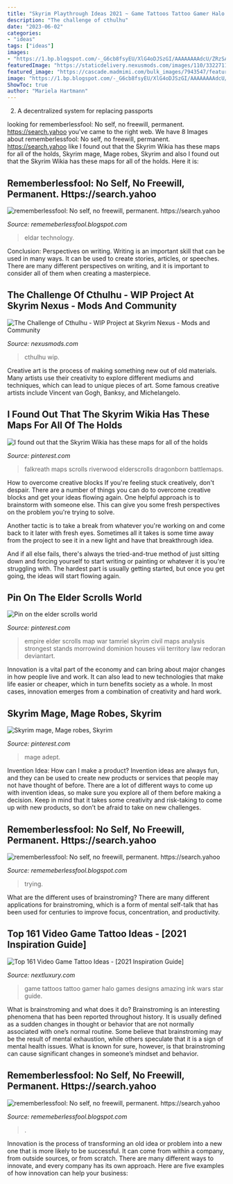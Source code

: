 ```yaml
---
title: "Skyrim Playthrough Ideas 2021 ~ Game Tattoos Tattoo Gamer Halo Games Designs Amazing Ink Wars Star Guide"
description: "The challenge of cthulhu"
date: "2023-06-02"
categories:
- "ideas"
tags: ["ideas"]
images:
- "https://1.bp.blogspot.com/-_G6cb8fsyEU/XlG4oDJSzGI/AAAAAAAAdcU/ZRzSA1hCXr8sUhmQ4g2TlF_ad_E0DyOZACLcBGAsYHQ/s1600/Untitled717.png"
featuredImage: "https://staticdelivery.nexusmods.com/images/110/3322711-1411439647.jpg"
featured_image: "https://cascade.madmimi.com/bulk_images/7943547/feature-720191104-31990-qrqj4.jpg?1572872560"
image: "https://1.bp.blogspot.com/-_G6cb8fsyEU/XlG4oDJSzGI/AAAAAAAAdcU/ZRzSA1hCXr8sUhmQ4g2TlF_ad_E0DyOZACLcBGAsYHQ/s1600/Untitled717.png"
ShowToc: true
author: "Mariela Hartmann"
---
```



2. A decentralized system for replacing passports 

	

		
looking for rememberlessfool: No self, no freewill, permanent. https://search.yahoo you've came to the right web. We have 8 Images about rememberlessfool: No self, no freewill, permanent. https://search.yahoo like I found out that the Skyrim Wikia has these maps for all of the holds, Skyrim mage, Mage robes, Skyrim and also I found out that the Skyrim Wikia has these maps for all of the holds. Here it is:
		
    
## Rememberlessfool: No Self, No Freewill, Permanent. Https://search.yahoo

<img loading=lazy src="https://cascade.madmimi.com/bulk_images/7943547/feature-720191104-31990-qrqj4.jpg?1572872560" onerror="this.onerror=null;this.src='https://tse2.mm.bing.net/th?id=OIP.nKy18lP0HYfEfMPo0NNlfgHaD1&amp;pid=15.1';" alt="rememberlessfool: No self, no freewill, permanent. https://search.yahoo">

_Source: rememeberlessfool.blogspot.com_

>eldar technology. 

	

Conclusion: Perspectives on writing.
Writing is an important skill that can be used in many ways. It can be used to create stories, articles, or speeches. There are many different perspectives on writing, and it is important to consider all of them when creating a masterpiece.

    
## The Challenge Of Cthulhu - WIP Project At Skyrim Nexus - Mods And Community

<img loading=lazy src="https://staticdelivery.nexusmods.com/images/110/3322711-1411439647.jpg" onerror="this.onerror=null;this.src='https://tse4.mm.bing.net/th?id=OIP.sSLH4GjmLo0_lhdRY1g3qAHaEK&amp;pid=15.1';" alt="The Challenge of Cthulhu - WIP Project at Skyrim Nexus - Mods and Community">

_Source: nexusmods.com_

>cthulhu wip. 

	

Creative art is the process of making something new out of old materials. Many artists use their creativity to explore different mediums and techniques, which can lead to unique pieces of art. Some famous creative artists include Vincent van Gogh, Banksy, and Michelangelo.

    
## I Found Out That The Skyrim Wikia Has These Maps For All Of The Holds

<img loading=lazy src="https://i.pinimg.com/736x/94/e7/15/94e715611438c64aedf56f2c21db0dcd.jpg" onerror="this.onerror=null;this.src='https://tse3.mm.bing.net/th?id=OIP.mR0acRid9CluOffaHbHQzwHaGt&amp;pid=15.1';" alt="I found out that the Skyrim Wikia has these maps for all of the holds">

_Source: pinterest.com_

>falkreath maps scrolls riverwood elderscrolls dragonborn battlemaps. 

	

How to overcome creative blocks
If you're feeling stuck creatively, don't despair. There are a number of things you can do to overcome creative blocks and get your ideas flowing again.
One helpful approach is to brainstorm with someone else. This can give you some fresh perspectives on the problem you're trying to solve.

Another tactic is to take a break from whatever you're working on and come back to it later with fresh eyes. Sometimes all it takes is some time away from the project to see it in a new light and have that breakthrough idea.

And if all else fails, there's always the tried-and-true method of just sitting down and forcing yourself to start writing or painting or whatever it is you're struggling with. The hardest part is usually getting started, but once you get going, the ideas will start flowing again.

    
## Pin On The Elder Scrolls World

<img loading=lazy src="https://i.pinimg.com/736x/7c/9a/19/7c9a196e225e410f02a85758dba14937--elder-scrolls-skyrim.jpg" onerror="this.onerror=null;this.src='https://tse1.mm.bing.net/th?id=OIP.XQ-jZBIZtY-moJ5IBIQzDgHaEX&amp;pid=15.1';" alt="Pin on the elder scrolls world">

_Source: pinterest.com_

>empire elder scrolls map war tamriel skyrim civil maps analysis strongest stands morrowind dominion houses viii territory law redoran deviantart. 

	

Innovation is a vital part of the economy and can bring about major changes in how people live and work. It can also lead to new technologies that make life easier or cheaper, which in turn benefits society as a whole. In most cases, innovation emerges from a combination of creativity and hard work.

    
## Skyrim Mage, Mage Robes, Skyrim

<img loading=lazy src="https://i.pinimg.com/736x/a0/3a/ed/a03aedaeacecfc27c1360d33411f8ce0--skyrim-robes.jpg" onerror="this.onerror=null;this.src='https://tse4.mm.bing.net/th?id=OIP.axpCBUeNnXvuVX62KkdFcAHaK3&amp;pid=15.1';" alt="Skyrim mage, Mage robes, Skyrim">

_Source: pinterest.com_

>mage adept. 

	

Invention Idea: How can I make a product?
Invention ideas are always fun, and they can be used to create new products or services that people may not have thought of before. There are a lot of different ways to come up with invention ideas, so make sure you explore all of them before making a decision. Keep in mind that it takes some creativity and risk-taking to come up with new products, so don’t be afraid to take on new challenges.

    
## Rememberlessfool: No Self, No Freewill, Permanent. Https://search.yahoo

<img loading=lazy src="https://1.bp.blogspot.com/-_G6cb8fsyEU/XlG4oDJSzGI/AAAAAAAAdcU/ZRzSA1hCXr8sUhmQ4g2TlF_ad_E0DyOZACLcBGAsYHQ/s1600/Untitled717.png" onerror="this.onerror=null;this.src='https://tse2.mm.bing.net/th?id=OIP.pGaMaauHf5xUeD_N4KmMWgHaEK&amp;pid=15.1';" alt="rememberlessfool: No self, no freewill, permanent. https://search.yahoo">

_Source: rememeberlessfool.blogspot.com_

>trying. 

	

What are the different uses of brainstroming?
There are many different applications for brainstroming, which is a form of mental self-talk that has been used for centuries to improve focus, concentration, and productivity.

    
## Top 161 Video Game Tattoo Ideas - [2021 Inspiration Guide]

<img loading=lazy src="https://nextluxury.com/wp-content/uploads/amazing-halo-video-game-tattoo-on-males-leg.jpg" onerror="this.onerror=null;this.src='https://tse3.mm.bing.net/th?id=OIP.LQhi3snGM8-R0uEyhD7N4gHaHa&amp;pid=15.1';" alt="Top 161 Video Game Tattoo Ideas - [2021 Inspiration Guide]">

_Source: nextluxury.com_

>game tattoos tattoo gamer halo games designs amazing ink wars star guide. 

	

What is brainstroming and what does it do?
Brainstroming is an interesting phenomena that has been reported throughout history. It is usually defined as a sudden changes in thought or behavior that are not normally associated with one’s normal routine. Some believe that brainstroming may be the result of mental exhaustion, while others speculate that it is a sign of mental health issues. What is known for sure, however, is that brainstroming can cause significant changes in someone’s mindset and behavior.

    
## Rememberlessfool: No Self, No Freewill, Permanent. Https://search.yahoo

<img loading=lazy src="https://1.bp.blogspot.com/-9AeZKkbfZfM/Xktc5PTDcGI/AAAAAAAAdAQ/VPSEFE-4HzUZgDVVfipL0W0PR61mboTKACLcBGAsYHQ/s1600/Untitled610.png" onerror="this.onerror=null;this.src='https://tse2.mm.bing.net/th?id=OIP.-Wr393mByS6vkCWroMu9jgHaEK&amp;pid=15.1';" alt="rememberlessfool: No self, no freewill, permanent. https://search.yahoo">

_Source: rememeberlessfool.blogspot.com_

>. 

	

Innovation is the process of transforming an old idea or problem into a new one that is more likely to be successful. It can come from within a company, from outside sources, or from scratch. There are many different ways to innovate, and every company has its own approach. Here are five examples of how innovation can help your business: 

